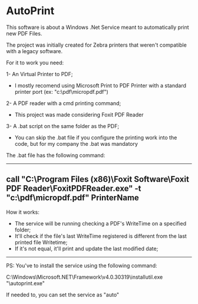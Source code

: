 # AutoPrint
This software is about a Windows .Net Service meant to automatically print new PDF Files.

The project was initially created for Zebra printers that weren't compatible with a legacy software.

For it to work you need:

1- An Virtual Printer to PDF;
* I mostly recomend using Microsoft Print to PDF Printer with a standard printer port (ex: "c:\pdf\micropdf.pdf")

2- A PDF reader with a cmd printing command;
* This project was made considering Foxit PDF Reader

3- A .bat script on the same folder as the PDF;
* You can skip the .bat file if you configure the printing work into the code, but for my company the .bat was mandatory

The .bat file has the following command:

---------
call "C:\Program Files (x86)\Foxit Software\Foxit PDF Reader\FoxitPDFReader.exe" -t "c:\pdf\micropdf.pdf" PrinterName
---------


How it works:
- The service will be running checking a PDF's WriteTime on a specified folder;
- It'll check if the file's last WriteTime registered is different from the last printed file Writetime;
- If it's not equal, it'll print and update the last modified date;


---------
PS: You've to install the service using the following command:

C:\Windows\Microsoft.NET\Framework\v4.0.30319\installutil.exe "<path>\autoprint.exe"

If needed to, you can set the service as "auto"
